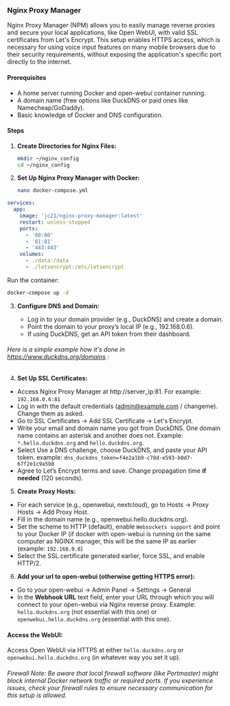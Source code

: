 ### Nginx Proxy Manager

Nginx Proxy Manager (NPM) allows you to easily manage reverse proxies and secure your local applications, like Open WebUI, with valid SSL certificates from Let's Encrypt. 
This setup enables HTTPS access, which is necessary for using voice input features on many mobile browsers due to their security requirements, without exposing the application's specific port directly to the internet.

#### Prerequisites

- A home server running Docker and open-webui container running.
- A domain name (free options like DuckDNS or paid ones like Namecheap/GoDaddy).
- Basic knowledge of Docker and DNS configuration.

#### Steps

1. **Create Directories for Nginx Files:**

    ```bash
    mkdir ~/nginx_config
    cd ~/nginx_config
    ```

2. **Set Up Nginx Proxy Manager with Docker:**

    ```bash
    nano docker-compose.yml
    ```

```yaml
services:
  app:
    image: 'jc21/nginx-proxy-manager:latest'
    restart: unless-stopped
    ports:
      - '80:80'
      - '81:81'
      - '443:443'
    volumes:
      - ./data:/data
      - ./letsencrypt:/etc/letsencrypt
```

Run the container:
```bash
docker-compose up -d
```
3. **Configure DNS and Domain:**

    * Log in to your domain provider (e.g., DuckDNS) and create a domain. 
    * Point the domain to your proxy’s local IP (e.g., 192.168.0.6).
    * If using DuckDNS, get an API token from their dashboard.

###### Here is a simple example how it's done in https://www.duckdns.org/domains :
    
4. **Set Up SSL Certificates:**
* Access Nginx Proxy Manager at http://server_ip:81. For example: ``192.168.0.6:81``
* Log in with the default credentials (admin@example.com / changeme). Change them as asked.
* Go to SSL Certificates → Add SSL Certificate → Let's Encrypt.
* Write your email and domain name you got from DuckDNS. One domain name contains an asterisk and another does not. Example: ``*.hello.duckdns.org`` and ``hello.duckdns.org``.
* Select Use a DNS challenge, choose DuckDNS, and paste your API token. example: 
```dns_duckdns_token=f4e2a1b9-c78d-e593-b0d7-67f2e1c9a5b8```
* Agree to Let’s Encrypt terms and save. Change propagation time **if needed** (120 seconds).

5. **Create Proxy Hosts:**
* For each service (e.g., openwebui, nextcloud), go to Hosts → Proxy Hosts → Add Proxy Host.
* Fill in the domain name (e.g., openwebui.hello.duckdns.org).
* Set the scheme to HTTP (default), enable ``Websockets support`` and point to your Docker IP (if docker with open-webui is running on the same computer as NGINX manager, this will be the same IP as earlier (example: ``192.168.0.6``) 
* Select the SSL certificate generated earlier, force SSL, and enable HTTP/2.
6. **Add your url to open-webui (otherwise getting HTTPS error):**

* Go to your open-webui → Admin Panel → Settings → General
* In the **Webhook URL** text field, enter your URL through which you will connect to your open-webui via Nginx reverse proxy. Example: ``hello.duckdns.org`` (not essential with this one) or ``openwebui.hello.duckdns.org`` (essential with this one).

#### Access the WebUI:

Access Open WebUI via HTTPS at either ``hello.duckdns.org`` or ``openwebui.hello.duckdns.org`` (in whatever way you set it up).

###### Firewall Note: Be aware that local firewall software (like Portmaster) might block internal Docker network traffic or required ports. If you experience issues, check your firewall rules to ensure necessary communication for this setup is allowed.
